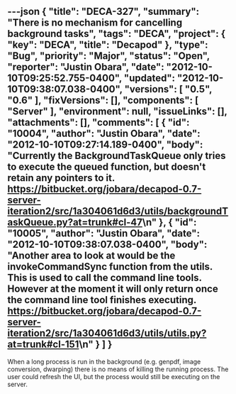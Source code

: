 ---json
{
  "title": "DECA-327",
  "summary": "There is no mechanism for cancelling background tasks",
  "tags": "DECA",
  "project": {
    "key": "DECA",
    "title": "Decapod"
  },
  "type": "Bug",
  "priority": "Major",
  "status": "Open",
  "reporter": "Justin Obara",
  "date": "2012-10-10T09:25:52.755-0400",
  "updated": "2012-10-10T09:38:07.038-0400",
  "versions": [
    "0.5",
    "0.6"
  ],
  "fixVersions": [],
  "components": [
    "Server"
  ],
  "environment": null,
  "issueLinks": [],
  "attachments": [],
  "comments": [
    {
      "id": "10004",
      "author": "Justin Obara",
      "date": "2012-10-10T09:27:14.189-0400",
      "body": "Currently the BackgroundTaskQueue only tries to execute the queued function, but doesn't retain any pointers to it. <https://bitbucket.org/jobara/decapod-0.7-server-iteration2/src/1a304061d6d3/utils/backgroundTaskQueue.py?at=trunk#cl-47>\n"
    },
    {
      "id": "10005",
      "author": "Justin Obara",
      "date": "2012-10-10T09:38:07.038-0400",
      "body": "Another area to look at would be the invokeCommandSync function from the utils. This is used to call the command line tools. However at the moment it will only return once the command line tool finishes executing. <https://bitbucket.org/jobara/decapod-0.7-server-iteration2/src/1a304061d6d3/utils/utils.py?at=trunk#cl-151>\n"
    }
  ]
}
---
When a long process is run in the background (e.g. genpdf, image conversion, dwarping) there is no means of killing the running process. The user could refresh the UI, but the process would still be executing on the server.&#x20;

        